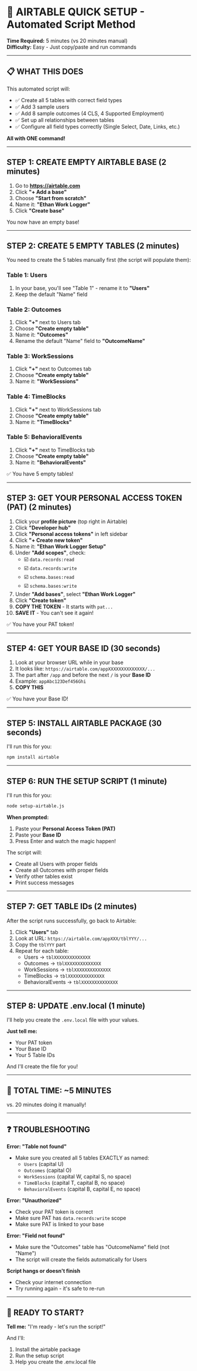 # 🚀 AIRTABLE QUICK SETUP - Automated Script Method

**Time Required:** 5 minutes (vs 20 minutes manual)  
**Difficulty:** Easy - Just copy/paste and run commands

---

## 📋 WHAT THIS DOES

This automated script will:
- ✅ Create all 5 tables with correct field types
- ✅ Add 3 sample users
- ✅ Add 8 sample outcomes (4 CLS, 4 Supported Employment)
- ✅ Set up all relationships between tables
- ✅ Configure all field types correctly (Single Select, Date, Links, etc.)

**All with ONE command!**

---

## STEP 1: CREATE EMPTY AIRTABLE BASE (2 minutes)

1. Go to **https://airtable.com**
2. Click **"+ Add a base"**
3. Choose **"Start from scratch"**
4. Name it: **"Ethan Work Logger"**
5. Click **"Create base"**

You now have an empty base!

---

## STEP 2: CREATE 5 EMPTY TABLES (2 minutes)

You need to create the 5 tables manually first (the script will populate them):

### Table 1: Users
1. In your base, you'll see "Table 1" - rename it to **"Users"**
2. Keep the default "Name" field

### Table 2: Outcomes
1. Click **"+"** next to Users tab
2. Choose **"Create empty table"**
3. Name it: **"Outcomes"**
4. Rename the default "Name" field to **"OutcomeName"**

### Table 3: WorkSessions
1. Click **"+"** next to Outcomes tab
2. Choose **"Create empty table"**
3. Name it: **"WorkSessions"**

### Table 4: TimeBlocks
1. Click **"+"** next to WorkSessions tab
2. Choose **"Create empty table"**
3. Name it: **"TimeBlocks"**

### Table 5: BehavioralEvents
1. Click **"+"** next to TimeBlocks tab
2. Choose **"Create empty table"**
3. Name it: **"BehavioralEvents"**

✅ You have 5 empty tables!

---

## STEP 3: GET YOUR PERSONAL ACCESS TOKEN (PAT) (2 minutes)

1. Click your **profile picture** (top right in Airtable)
2. Click **"Developer hub"**
3. Click **"Personal access tokens"** in left sidebar
4. Click **"+ Create new token"**
5. Name it: **"Ethan Work Logger Setup"**
6. Under **"Add scopes"**, check:
   - ☑️ `data.records:read`
   - ☑️ `data.records:write`
   - ☑️ `schema.bases:read`
   - ☑️ `schema.bases:write`
7. Under **"Add bases"**, select **"Ethan Work Logger"**
8. Click **"Create token"**
9. **COPY THE TOKEN** - It starts with `pat...`
10. **SAVE IT** - You can't see it again!

✅ You have your PAT token!

---

## STEP 4: GET YOUR BASE ID (30 seconds)

1. Look at your browser URL while in your base
2. It looks like: `https://airtable.com/appXXXXXXXXXXXXXX/...`
3. The part after `/app` and before the next `/` is your **Base ID**
4. Example: `appAbc123Def456Ghi`
5. **COPY THIS**

✅ You have your Base ID!

---

## STEP 5: INSTALL AIRTABLE PACKAGE (30 seconds)

I'll run this for you:

```bash
npm install airtable
```

---

## STEP 6: RUN THE SETUP SCRIPT (1 minute)

I'll run this for you:

```bash
node setup-airtable.js
```

**When prompted:**
1. Paste your **Personal Access Token (PAT)**
2. Paste your **Base ID**
3. Press Enter and watch the magic happen!

The script will:
- Create all Users with proper fields
- Create all Outcomes with proper fields  
- Verify other tables exist
- Print success messages

---

## STEP 7: GET TABLE IDs (2 minutes)

After the script runs successfully, go back to Airtable:

1. Click **"Users"** tab
2. Look at URL: `https://airtable.com/appXXX/tblYYY/...`
3. Copy the `tblYYY` part
4. Repeat for each table:
   - Users → `tblXXXXXXXXXXXXXX`
   - Outcomes → `tblXXXXXXXXXXXXXX`
   - WorkSessions → `tblXXXXXXXXXXXXXX`
   - TimeBlocks → `tblXXXXXXXXXXXXXX`
   - BehavioralEvents → `tblXXXXXXXXXXXXXX`

---

## STEP 8: UPDATE .env.local (1 minute)

I'll help you create the `.env.local` file with your values.

**Just tell me:**
- Your PAT token
- Your Base ID
- Your 5 Table IDs

And I'll create the file for you!

---

## 🎯 TOTAL TIME: ~5 MINUTES

vs. 20 minutes doing it manually!

---

## ❓ TROUBLESHOOTING

**Error: "Table not found"**
- Make sure you created all 5 tables EXACTLY as named:
  - `Users` (capital U)
  - `Outcomes` (capital O)
  - `WorkSessions` (capital W, capital S, no space)
  - `TimeBlocks` (capital T, capital B, no space)
  - `BehavioralEvents` (capital B, capital E, no space)

**Error: "Unauthorized"**
- Check your PAT token is correct
- Make sure PAT has `data.records:write` scope
- Make sure PAT is linked to your base

**Error: "Field not found"**
- Make sure the "Outcomes" table has "OutcomeName" field (not "Name")
- The script will create the fields automatically for Users

**Script hangs or doesn't finish**
- Check your internet connection
- Try running again - it's safe to re-run

---

## 🎉 READY TO START?

**Tell me:** "I'm ready - let's run the script!"

And I'll:
1. Install the airtable package
2. Run the setup script
3. Help you create the .env.local file
